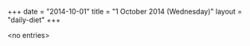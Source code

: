 +++
date = "2014-10-01"
title = "1 October 2014 (Wednesday)"
layout = "daily-diet"
+++

\<no entries\>